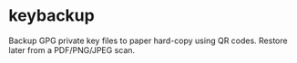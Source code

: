 # keybackup
Backup GPG private key files to paper hard-copy using QR codes. Restore later from a PDF/PNG/JPEG scan.
